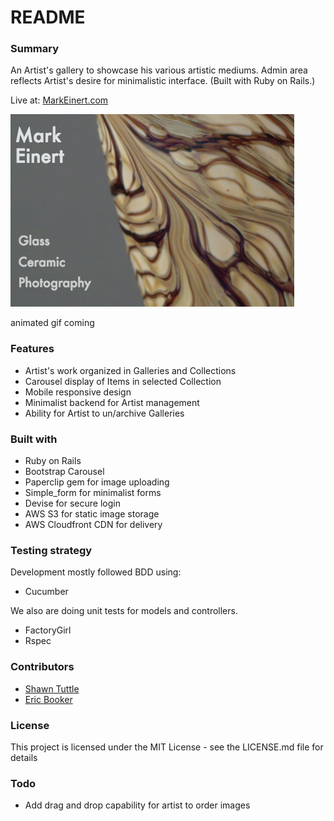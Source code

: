 # README

### Summary
An Artist's gallery to showcase his various artistic mediums. Admin area reflects Artist's desire for minimalistic interface. (Built with Ruby on Rails.)

Live at: [MarkEinert.com](http://www.markeinert.com/)

![Home page](/public/index_page.png "Home page")

animated gif coming

### Features
- Artist's work organized in Galleries and Collections
- Carousel display of Items in selected Collection
- Mobile responsive design
- Minimalist backend for Artist management
- Ability for Artist to un/archive Galleries

### Built with
- Ruby on Rails
- Bootstrap Carousel
- Paperclip gem for image uploading
- Simple_form for minimalist forms
- Devise for secure login
- AWS S3 for static image storage
- AWS Cloudfront CDN for delivery

### Testing strategy
Development mostly followed BDD using:
- Cucumber

We also are doing unit tests for models and controllers.
- FactoryGirl
- Rspec

### Contributors
- [Shawn Tuttle](https://github.com/shawnte)
- [Eric Booker](https://github.com/ericbooker12)

### License
This project is licensed under the MIT License - see the LICENSE.md file for details

### Todo
- Add drag and drop capability for artist to order images
